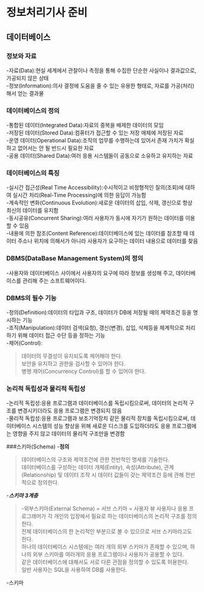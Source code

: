 # 정보처리기사 준비
## 데이터베이스

### 정보와 자료
-자료(Data):현실 세계에서 관찰이나 측정을 통해 수집한 단순한 사실이나 결과값으로, 가공되지 않은 상태  
-정보(Information):의사 결정에 도움을 줄 수 있는 유용한 형태로, 자료를 가공(처리)해서 얻는 결과물

### 데이터베이스의 정의
-통합된 데이터(Integrated Data):자료의 중복을 배제한 데이터의 모임  
-저장된 데이터(Stored Data):컴퓨터가 접근할 수 있는 저장 매체에 저장된 자료  
-운영 데이터(Operational Data):조직의 업무를 수행하는데 있어서 존재 가치가 확실하고 없어서는 안 될 반드시 필요한 자료  
-공용 데이터(Shared Data):여러 응용 시스템들이 공동으로 소유하고 유지하는 자료  

### 데이터베이스의 특징
-실시간 접근성(Real Time Accessibility):수시적이고 비정형적인 질의(조회)에 대하여 실시간 처리(Real-Time Processing)에 의한 응답이 가능함  
-계속적인 변화(Continuous Evolution):새로운 데이터의 삽입, 삭제, 갱신으로 항상 최신의 데이터를 유지함  
-동시공유(Concurrent Sharing):여러 사용자가 동시에 자기가 원하는 데이터를 이용할 수 있음  
-내용에 의한 참조(Content Reference):데이터베이스에 있는 데이터를 참조할 때 데이터 주소나 위치에 의해서가 아니라 사용자가 요구하는 데이터 내용으로 데이터를 찾음  

### DBMS(DataBase Management System)의 정의
-사용자와 데이터베이스 사이에서 사용자의 요구에 따라 정보를 생성해 주고, 데이터베이스를 관리해 주는 소프트웨어이다.

### DBMS의 필수 기능
-정의(Definition):데이터의 타입과 구조, 데이터가 DB에 저장될 때의 제약조건 등을 명시하는 기능  
-조직(Manipulation):데이터 검색(요청), 갱신(변경), 삽입, 삭제등을 체계적으로 처리하기 위해 데이터 접근 수단 등을 정하는 기능  
-제어(Control):
>데이터의 무결성이 유지되도록 제어해야 한다.  
보안을 유지하고 권한을 검사할 수 있어야 한다.  
병행 제어(Concurrency Control)를 할 수 있어야 한다.

### 논리적 독립성과 물리적 독립성
-논리적 독립성:응용 프로그램과 데이터베이스를 독립시킴으로써, 데이터의 논리적 구조를 변경시키더라도 응용 프로그램은 변경되지 않음  
-물리적 독립성:응용 프로그램과 보조기억장치 같은 물리적 장치를 독립시킴으로써, 데이터베이스 시스템의 성능 향상을 위해 새로운 디스크를 도입하더라도 응용 프로그램에는 영향을 주지 않고 데이터의 물리적 구조만을 변경함

###스키마(Schema)
-**정의**
>데이터베이스의 구조와 제약조건에 관한 전반적인 명세를 기술한다.  
데이터베이스를 구성하는 데이터 개체(Entity), 속성(Attribute), 관계(Relationship) 및 데이터 조작 시 데이터 값들이 갖는 제약조건 등에 관해 전반적으로 정의한다.  

-***스키마 3계층***
>-외부스키마(External Schema) = 서브 스키마 = 사용자 뷰
>사용자나 응용 프로그래머가 각 개인의 입장에서 필요로 하는 데이터베이스의 논리적 구조를 정의한다.  
전체 데이터베이스의 한 논리적인 부분으로 볼 수 있으므로 서브 스키마라고도 한다.  
하나의 데이터베이스 시스템에는 여러 개의 외부 스키마가 존재할 수 있으며, 하나의 외부 스키마를 여러개의 응용 프로그램이나 사용자가 공용할 수 있다.  
같은 데이터베이스에 대해서도 서로 다른 관점을 정의할 수 있도록 허용한다.  
일반 사용자는 SQL을 사용하여 DB를 사용한다.

-스키마